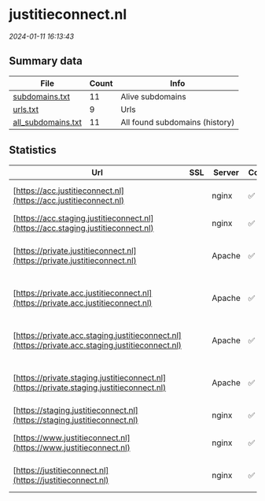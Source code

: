 # justitieconnect.nl
*2024-01-11 16:13:43*
## Summary data
| File       | Count | Info |
|------------|-------|------|
|[subdomains.txt](/data/justitieconnect.nl/subdomains.txt)|11|Alive subdomains|
|[urls.txt](/data/justitieconnect.nl/urls.txt)|9|Urls|
|[all_subdomains.txt](/data/justitieconnect.nl/all_subdomains.txt)|11|All found subdomains (history)|
## Statistics
| Url | SSL | Server | Cookie | HSTS | CSP | XFO | XXP | RP | Tech |Title |
|------------|-------|------|------|------|------|------|------|------|------|------|
|[https://acc.justitieconnect.nl](https://acc.justitieconnect.nl)| |nginx|:white_check_mark: |:white_check_mark: | :white_check_mark:| :white_check_mark: | | :white_check_mark: |Bootstrap HSTS Nginx|JustitieConnect|
|[https://acc.staging.justitieconnect.nl](https://acc.staging.justitieconnect.nl)| |nginx|:white_check_mark: | | :white_check_mark:| :white_check_mark: | | :white_check_mark: |Bootstrap Nginx|JustitieConnect|
|[https://private.justitieconnect.nl](https://private.justitieconnect.nl)| |Apache|:white_check_mark: |:white_check_mark: | :white_check_mark:| :white_check_mark: | | :white_check_mark: |Apache HTTP Server HSTS|A-Select Filter...|
|[https://private.acc.justitieconnect.nl](https://private.acc.justitieconnect.nl)| |Apache|:white_check_mark: |:white_check_mark: | :white_check_mark:| :white_check_mark: | | :white_check_mark: |Apache HTTP Server HSTS|A-Select Filter...|
|[https://private.acc.staging.justitieconnect.nl](https://private.acc.staging.justitieconnect.nl)| |Apache|:white_check_mark: |:white_check_mark: | :white_check_mark:| :white_check_mark: | | :white_check_mark: |Apache HTTP Server HSTS|A-Select Filter...|
|[https://private.staging.justitieconnect.nl](https://private.staging.justitieconnect.nl)| |Apache|:white_check_mark: |:white_check_mark: | :white_check_mark:| :white_check_mark: | | :white_check_mark: |Apache HTTP Server HSTS|A-Select Filter...|
|[https://staging.justitieconnect.nl](https://staging.justitieconnect.nl)| |nginx|:white_check_mark: | | :white_check_mark:| :white_check_mark: | | :white_check_mark: |Bootstrap Nginx|JustitieConnect|
|[https://www.justitieconnect.nl](https://www.justitieconnect.nl)| |nginx|:white_check_mark: |:white_check_mark: | :white_check_mark:| :white_check_mark: | | :white_check_mark: |Bootstrap HSTS Nginx|JustitieConnect|
|[https://justitieconnect.nl](https://justitieconnect.nl)| |nginx|:white_check_mark: |:white_check_mark: | :white_check_mark:| :white_check_mark: | | :white_check_mark: |Bootstrap HSTS Nginx|JustitieConnect|